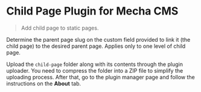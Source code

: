 Child Page Plugin for Mecha CMS
===============================

> Add child page to static pages.

Determine the parent page slug on the custom field provided to link it (the child page) to the desired parent page. Applies only to one level of child page.

Upload the `child-page` folder along with its contents through the plugin uploader. You need to compress the folder into a ZIP file to simplify the uploading process. After that, go to the plugin manager page and follow the instructions on the **About** tab.